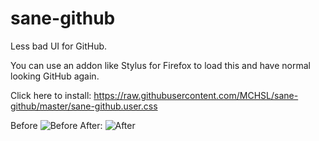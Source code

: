 # sane-github
Less bad UI for GitHub.

You can use an addon like Stylus for Firefox to load this and have normal looking GitHub again.

Click here to install: https://raw.githubusercontent.com/MCHSL/sane-github/master/sane-github.user.css

Before
![Before](https://i.imgur.com/JDvKFG1.png)
After:
![After](https://i.imgur.com/irWDpZh.png)
